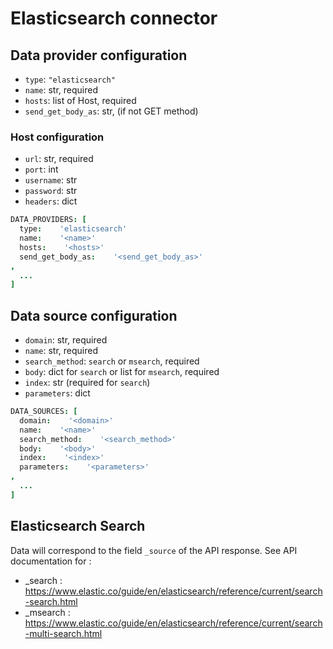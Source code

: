 # Elasticsearch connector

## Data provider configuration

* `type`: `"elasticsearch"`
* `name`: str, required
* `hosts`: list of Host, required
* `send_get_body_as`: str, (if not GET method)


### Host configuration
* `url`: str, required
* `port`: int
* `username`: str
* `password`: str
* `headers`: dict


```coffee
DATA_PROVIDERS: [
  type:    'elasticsearch'
  name:    '<name>'
  hosts:    '<hosts>'
  send_get_body_as:    '<send_get_body_as>'
,
  ...
]
```


## Data source configuration

* `domain`: str, required
* `name`: str, required
* `search_method`: `search` or `msearch`, required
* `body`: dict for `search` or list for `msearch`, required
* `index`: str (required for `search`)
* `parameters`: dict

```coffee
DATA_SOURCES: [
  domain:    '<domain>'
  name:    '<name>'
  search_method:    '<search_method>'
  body:    '<body>'
  index:    '<index>'
  parameters:    '<parameters>'
,
  ...
]
```

## Elasticsearch Search
Data will correspond to the field `_source` of the API response.
See API documentation for :
* _search : https://www.elastic.co/guide/en/elasticsearch/reference/current/search-search.html
* _msearch : https://www.elastic.co/guide/en/elasticsearch/reference/current/search-multi-search.html
